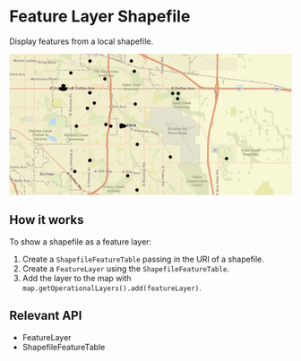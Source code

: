 <h1>Feature Layer Shapefile</h1>

<p>Display features from a local shapefile.</p>
  
<p><img src="FeatureLayerShapefile.png"/></p>

<h2>How it works</h2>

<p>To show a shapefile as a feature layer:</p>

<ol>
  <li>Create a <code>ShapefileFeatureTable</code> passing in the URI of a shapefile.</li>
  <li>Create a <code>FeatureLayer</code> using the <code>ShapefileFeatureTable</code>.</li>
  <li>Add the layer to the map with <code>map.getOperationalLayers().add(featureLayer)</code>.</li>
</ol>

<h2>Relevant API</h2>

<ul>
  <li>FeatureLayer</li>
  <li>ShapefileFeatureTable</li>
</ul>

